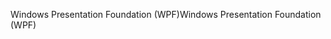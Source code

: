 <span data-ttu-id="2bbb9-101">Windows Presentation Foundation (WPF)</span><span class="sxs-lookup"><span data-stu-id="2bbb9-101">Windows Presentation Foundation (WPF)</span></span>